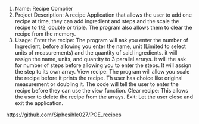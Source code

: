   1.  Name: Recipe Complier
  2.  Project Description:
     A recipe Application that allows the user to add one recipe at time, they can add ingredient and steps and the scale the recipe to 1/2, double or triple.
     The program also allows them to clear the recipe from the memory.
  3. Usage:
     Enter the recipe: The program will ask you enter the number of Ingredient, before allowing you enter the name, unit (Limited to select units of measurements) and the quantity of said ingredients.
     it will assign the name, units, and quantity to 3 parallel arrays.
     it will the ask for number of steps before allowing you to enter the steps. It will assign the step to its own array.
     View recipe: The program will allow you scale the recipe before it prints the recipe. Th user has choice like original measurement or doubling it.
     The code will tell the user to enter the recipe before they can use the view function.
     Clear recipe: This allows the user to delete the recipe from the arrays.
     Exit: Let the user close and exit the application.

     
https://github.com/Siphesihle027/POE_recipes
